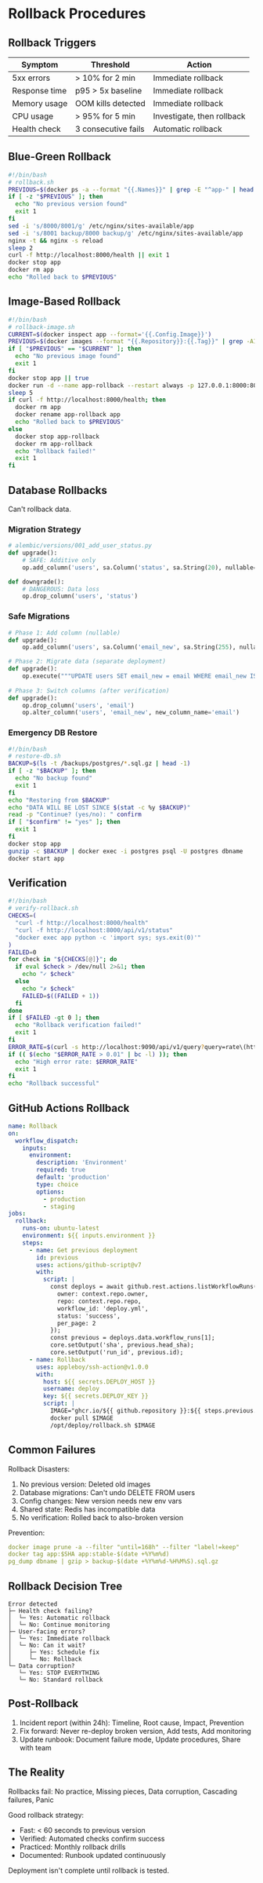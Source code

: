 # Rollback Procedures

## Rollback Triggers

| Symptom | Threshold | Action |
|---------|-----------|--------|
| 5xx errors | > 10% for 2 min | Immediate rollback |
| Response time | p95 > 5x baseline | Immediate rollback |
| Memory usage | OOM kills detected | Immediate rollback |
| CPU usage | > 95% for 5 min | Investigate, then rollback |
| Health check | 3 consecutive fails | Automatic rollback |

## Blue-Green Rollback

```bash
#!/bin/bash
# rollback.sh
PREVIOUS=$(docker ps -a --format "{{.Names}}" | grep -E "^app-" | head -2 | tail -1)
if [ -z "$PREVIOUS" ]; then
  echo "No previous version found"
  exit 1
fi
sed -i 's/8000/8001/g' /etc/nginx/sites-available/app
sed -i 's/8001 backup/8000 backup/g' /etc/nginx/sites-available/app
nginx -t && nginx -s reload
sleep 2
curl -f http://localhost:8000/health || exit 1
docker stop app
docker rm app
echo "Rolled back to $PREVIOUS"
```

## Image-Based Rollback

```bash
#!/bin/bash
# rollback-image.sh
CURRENT=$(docker inspect app --format='{{.Config.Image}}')
PREVIOUS=$(docker images --format "{{.Repository}}:{{.Tag}}" | grep -A1 "$CURRENT" | tail -1)
if [ "$PREVIOUS" == "$CURRENT" ]; then
  echo "No previous image found"
  exit 1
fi
docker stop app || true
docker run -d --name app-rollback --restart always -p 127.0.0.1:8000:8000 --env-file /etc/app/production.env $PREVIOUS
sleep 5
if curl -f http://localhost:8000/health; then
  docker rm app
  docker rename app-rollback app
  echo "Rolled back to $PREVIOUS"
else
  docker stop app-rollback
  docker rm app-rollback
  echo "Rollback failed!"
  exit 1
fi
```

## Database Rollbacks

Can't rollback data.

### Migration Strategy
```python
# alembic/versions/001_add_user_status.py
def upgrade():
    # SAFE: Additive only
    op.add_column('users', sa.Column('status', sa.String(20), nullable=True))

def downgrade():
    # DANGEROUS: Data loss
    op.drop_column('users', 'status')
```

### Safe Migrations
```python
# Phase 1: Add column (nullable)
def upgrade():
    op.add_column('users', sa.Column('email_new', sa.String(255), nullable=True))

# Phase 2: Migrate data (separate deployment)
def upgrade():
    op.execute("""UPDATE users SET email_new = email WHERE email_new IS NULL""")
    
# Phase 3: Switch columns (after verification)
def upgrade():
    op.drop_column('users', 'email')
    op.alter_column('users', 'email_new', new_column_name='email')
```

### Emergency DB Restore
```bash
#!/bin/bash
# restore-db.sh
BACKUP=$(ls -t /backups/postgres/*.sql.gz | head -1)
if [ -z "$BACKUP" ]; then
  echo "No backup found"
  exit 1
fi
echo "Restoring from $BACKUP"
echo "DATA WILL BE LOST SINCE $(stat -c %y $BACKUP)"
read -p "Continue? (yes/no): " confirm
if [ "$confirm" != "yes" ]; then
  exit 1
fi
docker stop app
gunzip -c $BACKUP | docker exec -i postgres psql -U postgres dbname
docker start app
```

## Verification

```bash
#!/bin/bash
# verify-rollback.sh
CHECKS=(
  "curl -f http://localhost:8000/health"
  "curl -f http://localhost:8000/api/v1/status"
  "docker exec app python -c 'import sys; sys.exit(0)'"
)
FAILED=0
for check in "${CHECKS[@]}"; do
  if eval $check > /dev/null 2>&1; then
    echo "✓ $check"
  else
    echo "✗ $check"
    FAILED=$((FAILED + 1))
  fi
done
if [ $FAILED -gt 0 ]; then
  echo "Rollback verification failed!"
  exit 1
fi
ERROR_RATE=$(curl -s http://localhost:9090/api/v1/query?query=rate\(http_requests_total{status=~\"5..\"}\[1m\]\) | jq '.data.result[0].value[1]' | tr -d '"')
if (( $(echo "$ERROR_RATE > 0.01" | bc -l) )); then
  echo "High error rate: $ERROR_RATE"
  exit 1
fi
echo "Rollback successful"
```

## GitHub Actions Rollback

```yaml
name: Rollback
on:
  workflow_dispatch:
    inputs:
      environment:
        description: 'Environment'
        required: true
        default: 'production'
        type: choice
        options:
          - production
          - staging
jobs:
  rollback:
    runs-on: ubuntu-latest
    environment: ${{ inputs.environment }}
    steps:
      - name: Get previous deployment
        id: previous
        uses: actions/github-script@v7
        with:
          script: |
            const deploys = await github.rest.actions.listWorkflowRuns({
              owner: context.repo.owner,
              repo: context.repo.repo,
              workflow_id: 'deploy.yml',
              status: 'success',
              per_page: 2
            });
            const previous = deploys.data.workflow_runs[1];
            core.setOutput('sha', previous.head_sha);
            core.setOutput('run_id', previous.id);
      - name: Rollback
        uses: appleboy/ssh-action@v1.0.0
        with:
          host: ${{ secrets.DEPLOY_HOST }}
          username: deploy
          key: ${{ secrets.DEPLOY_KEY }}
          script: |
            IMAGE="ghcr.io/${{ github.repository }}:${{ steps.previous.outputs.sha }}"
            docker pull $IMAGE
            /opt/deploy/rollback.sh $IMAGE
```

## Common Failures

Rollback Disasters:
1. No previous version: Deleted old images
2. Database migrations: Can't undo DELETE FROM users
3. Config changes: New version needs new env vars
4. Shared state: Redis has incompatible data
5. No verification: Rolled back to also-broken version

Prevention:
```yaml
docker image prune -a --filter "until=168h" --filter "label!=keep"
docker tag app:$SHA app:stable-$(date +%Y%m%d)
pg_dump dbname | gzip > backup-$(date +%Y%m%d-%H%M%S).sql.gz
```

## Rollback Decision Tree
```
Error detected
├─ Health check failing?
│  └─ Yes: Automatic rollback
│  └─ No: Continue monitoring
├─ User-facing errors?
│  └─ Yes: Immediate rollback
│  └─ No: Can it wait?
│     ├─ Yes: Schedule fix
│     └─ No: Rollback
└─ Data corruption?
   └─ Yes: STOP EVERYTHING
   └─ No: Standard rollback
```

## Post-Rollback
1. Incident report (within 24h): Timeline, Root cause, Impact, Prevention
2. Fix forward: Never re-deploy broken version, Add tests, Add monitoring
3. Update runbook: Document failure mode, Update procedures, Share with team

## The Reality
Rollbacks fail: No practice, Missing pieces, Data corruption, Cascading failures, Panic

Good rollback strategy:
- Fast: < 60 seconds to previous version
- Verified: Automated checks confirm success
- Practiced: Monthly rollback drills
- Documented: Runbook updated continuously

Deployment isn't complete until rollback is tested.
